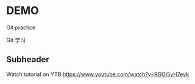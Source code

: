 # DEMO

Git practice

Git 学习

## Subheader

Watch tutorial on YTB:https://www.youtube.com/watch?v=RGOj5yH7evk
